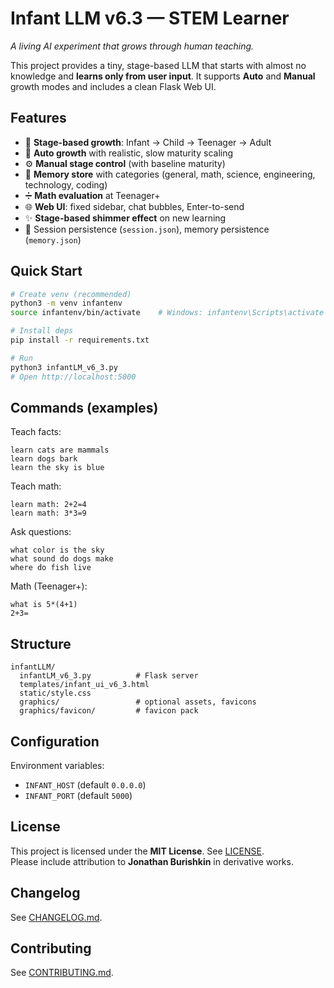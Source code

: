 # Infant LLM v6.3 — STEM Learner

*A living AI experiment that grows through human teaching.*

This project provides a tiny, stage-based LLM that starts with almost no knowledge and **learns only from user input**. It supports **Auto** and **Manual** growth modes and includes a clean Flask Web UI.

## Features
- 🧠 **Stage-based growth**: Infant → Child → Teenager → Adult
- 🌱 **Auto growth** with realistic, slow maturity scaling
- ⚙️ **Manual stage control** (with baseline maturity)
- 🧾 **Memory store** with categories (general, math, science, engineering, technology, coding)
- ➗ **Math evaluation** at Teenager+
- 🌐 **Web UI**: fixed sidebar, chat bubbles, Enter-to-send
- ✨ **Stage-based shimmer effect** on new learning
- 💾 Session persistence (`session.json`), memory persistence (`memory.json`)

## Quick Start
```bash
# Create venv (recommended)
python3 -m venv infantenv
source infantenv/bin/activate    # Windows: infantenv\Scripts\activate

# Install deps
pip install -r requirements.txt

# Run
python3 infantLM_v6_3.py
# Open http://localhost:5000
```

## Commands (examples)
Teach facts:
```
learn cats are mammals
learn dogs bark
learn the sky is blue
```
Teach math:
```
learn math: 2+2=4
learn math: 3*3=9
```
Ask questions:
```
what color is the sky
what sound do dogs make
where do fish live
```
Math (Teenager+):
```
what is 5*(4+1)
2+3=
```

## Structure
```
infantLLM/
  infantLM_v6_3.py          # Flask server
  templates/infant_ui_v6_3.html
  static/style.css
  graphics/                 # optional assets, favicons
  graphics/favicon/         # favicon pack
```

## Configuration
Environment variables:
- `INFANT_HOST` (default `0.0.0.0`)
- `INFANT_PORT` (default `5000`)

## License
This project is licensed under the **MIT License**. See [LICENSE](LICENSE).  
Please include attribution to **Jonathan Burishkin** in derivative works.

## Changelog
See [CHANGELOG.md](CHANGELOG.md).

## Contributing
See [CONTRIBUTING.md](CONTRIBUTING.md).
